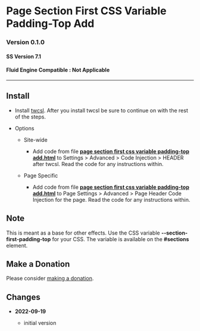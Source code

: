 # Page Section First CSS Variable Padding-Top Add

### Version 0.1.0

#### SS Version 7.1

#### Fluid Engine Compatible : Not Applicable

---

## Install

* Install [twcsl][1]. After you install twcsl be sure to continue on with the
  rest of the steps.
  
* Options

  * Site-wide
  
    * Add code from file **[page section first css variable padding-top
      add.html][2]** to Settings > Advanced > Code Injection > HEADER after
      twcsl. Read the code for any instructions within.
      
  * Page Specific
  
    * Add code from file **[page section first css variable padding-top
      add.html][2]** to Page Settings > Advanced > Page Header Code Injection
      for the page. Read the code for any instructions within.
      
## Note

This is meant as a base for other effects. Use the CSS variable
**--section-first-padding-top** for your CSS. The variable is available on the
**#sections** element.

## Make a Donation

Please consider [making a donation][3].

## Changes

<!-- * **2022-08-30**

  * css only solution not workable
  * bumped version to 0.1.1
  -->
* **2022-09-19**

  * initial version

[1]: https://github.com/tomsWebConsulting/twcsl#install-options
[2]: page%20section%20first%20css%20variable%20padding-top%20add.html#L1
[3]: https://github.com/tomsWebConsulting/twcsl#make-a-donation
